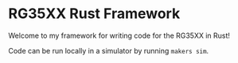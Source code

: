 RG35XX Rust Framework
=====================

Welcome to my framework for writing code for the RG35XX in Rust!

Code can be run locally in a simulator by running `makers sim`.
